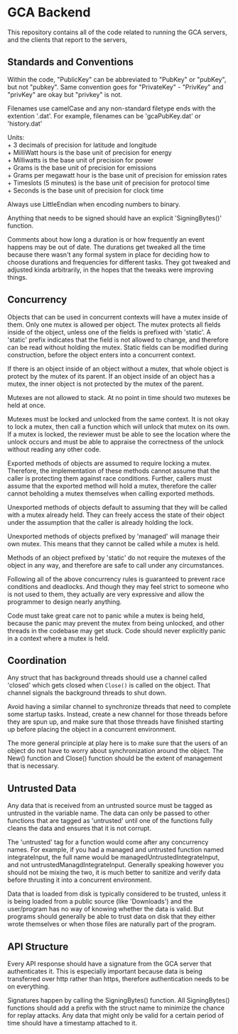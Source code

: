 # GCA Backend

This repository contains all of the code related to running the GCA servers,
and the clients that report to the servers,

## Standards and Conventions

Within the code, "PublicKey" can be abbreviated to "PubKey" or "pubKey", but
not "pubkey". Same convention goes for "PrivateKey" - "PrivKey" and "privKey"
are okay but "privkey" is not.

Filenames use camelCase and any non-standard filetype ends with the extention
'.dat'. For example, filenames can be 'gcaPubKey.dat' or 'history.dat'

Units:  
	+ 3 decimals of precision for latitude and longitude  
	+ MilliWatt hours is the base unit of precision for energy  
	+ Milliwatts is the base unit of precision for power  
	+ Grams is the base unit of precision for emissions  
	+ Grams per megawatt hour is the base unit of precision for emission rates  
	+ Timeslots (5 minutes) is the base unit of precision for protocol time  
	+ Seconds is the base unit of precision for clock time  

Always use LittleEndian when encoding numbers to binary.

Anything that needs to be signed should have an explicit 'SigningBytes()'
function.

Comments about how long a duration is or how frequently an event happens may be
out of date. The durations get tweaked all the time because there wasn't any
formal system in place for deciding how to choose durations and frequencies for
different tasks. They got tweaked and adjusted kinda arbitrarily, in the hopes
that the tweaks were improving things.

## Concurrency

Objects that can be used in concurrent contexts will have a mutex inside of
them. Only one mutex is allowed per object. The mutex protects all fields
inside of the object, unless one of the fields is prefixed with 'static'. A
'static' prefix indicates that the field is not allowed to change, and
therefore can be read without holding the mutex. Static fields can be modified
during construction, before the object enters into a concurrent context.

If there is an object inside of an object without a mutex, that whole object is
protect by the mutex of its parent. If an object inside of an object has a
mutex, the inner object is not protected by the mutex of the parent.

Mutexes are not allowed to stack. At no point in time should two mutexes be
held at once.

Mutexes must be locked and unlocked from the same context. It is not okay to
lock a mutex, then call a function which will unlock that mutex on its own. If
a mutex is locked, the reviewer must be able to see the location where the
unlock occurs and must be able to appraise the correctness of the unlock
without reading any other code.

Exported methods of objects are assumed to require locking a mutex. Therefore,
the implementation of these methods cannot assume that the caller is protecting
them against race conditions. Further, callers must assume that the exported
method will hold a mutex, therefore the caller cannot beholding a mutex
themselves when calling exported methods.

Unexported methods of objects default to assuming that they will be called with
a mutex already held. They can freely access the state of their object under
the assumption that the caller is already holding the lock.

Unexported methods of objects prefixed by 'managed' will manage their own
mutex. This means that they cannot be called while a mutex is held.

Methods of an object prefixed by 'static' do not require the mutexes of the
object in any way, and therefore are safe to call under any circumstances.

Following all of the above concurrency rules is guaranteed to prevent race
conditions and deadlocks. And though they may feel strict to someone who is not
used to them, they actually are very expressive and allow the programmer to
design nearly anything.

Code must take great care not to panic while a mutex is being held, because the
panic may prevent the mutex from being unlocked, and other threads in the
codebase may get stuck. Code should never explicitly panic in a context where a
mutex is held.

## Coordination

Any struct that has background threads should use a channel called 'closed'
which gets closed when `Close()` is called on the object. That channel signals
the background threads to shut down.

Avoid having a similar channel to synchronize threads that need to complete
some startup tasks. Instead, create a new channel for those threads before they
are spun up, and make sure that those threads have finished starting up before
placing the object in a concurrent environment.

The more general principle at play here is to make sure that the users of an
object do not have to worry about synchronization around the object. The New()
function and Close() function should be the extent of management that is
necessary.

## Untrusted Data

Any data that is received from an untrusted source must be tagged as untrusted
in the variable name. The data can only be passed to other functions that are
tagged as 'untrusted' until one of the functions fully cleans the data and
ensures that it is not corrupt.

The 'untrusted' tag for a function would come after any concurrency names. For
example, if you had a managed and untrusted function named integrateInput, the
full name would be managedUntrustedIntegrateInput, and not
untrustedManagdIntegrateInput. Generally speaking however you should not be
mixing the two, it is much better to sanitize and verify data before thrusting
it into a concurrent environment.

Data that is loaded from disk is typically considered to be trusted, unless it
is being loaded from a public source (like 'Downloads') and the user/program
has no way of knowing whether the data is valid. But programs should generally
be able to trust data on disk that they either wrote themselves or when those
files are naturally part of the program.

## API Structure

Every API response should have a signature from the GCA server that
authenticates it. This is especially important because data is being
transferred over http rather than https, therefore authentication needs to be
on everything.

Signatures happen by calling the SigningBytes() function. All SigningBytes()
functions should add a prefix with the struct name to minimize the chance for
replay attacks. Any data that might only be valid for a certain period of time
should have a timestamp attached to it.
